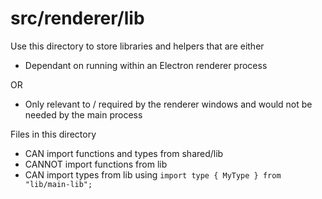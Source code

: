 # src/renderer/lib

Use this directory to store libraries and helpers that are either

- Dependant on running within an Electron renderer process

OR

- Only relevant to / required by the renderer windows and would not be needed by the main process

Files in this directory

- CAN import functions and types from shared/lib
- CANNOT import functions from lib
- CAN import types from lib using `import type { MyType } from "lib/main-lib";`
